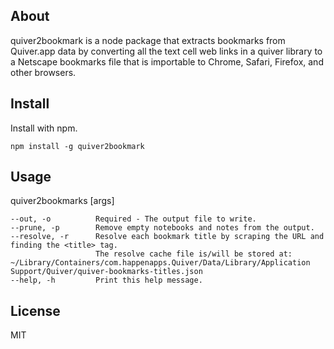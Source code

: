 About
-------------------------------
quiver2bookmark is a node package that extracts bookmarks from Quiver.app data by converting all the text cell web links in a quiver library to a Netscape bookmarks file that is importable to Chrome, Safari, Firefox, and other browsers.

Install
-------------------------------

Install with npm.

```shell
npm install -g quiver2bookmark
```

Usage
-------------------------------

quiver2bookmarks [args]

```
--out, -o          Required - The output file to write.
--prune, -p        Remove empty notebooks and notes from the output.
--resolve, -r      Resolve each bookmark title by scraping the URL and finding the <title> tag.
                   The resolve cache file is/will be stored at: ~/Library/Containers/com.happenapps.Quiver/Data/Library/Application Support/Quiver/quiver-bookmarks-titles.json
--help, -h         Print this help message.
```

License
-------------------------------
MIT
